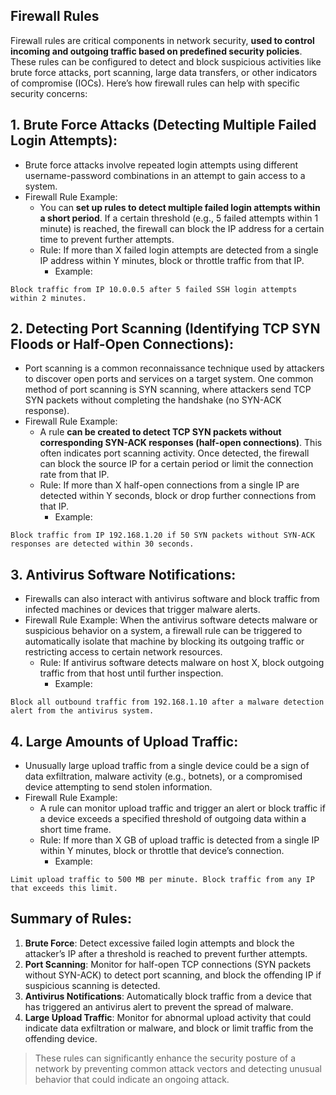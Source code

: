 ## Firewall Rules
Firewall rules are critical components in network security, **used to control incoming and outgoing traffic based on predefined security policies**. These rules can be configured to detect and block suspicious activities like brute force attacks, port scanning, large data transfers, or other indicators of compromise (IOCs). Here’s how firewall rules can help with specific security concerns:

## 1. Brute Force Attacks (Detecting Multiple Failed Login Attempts):
  - Brute force attacks involve repeated login attempts using different username-password combinations in an attempt to gain access to a system.
  - Firewall Rule Example:
    - You can **set up rules to detect multiple failed login attempts within a short period**. If a certain threshold (e.g., 5 failed attempts within 1 minute) is reached, the firewall can block the IP address for a certain time to prevent further attempts.
    - Rule: If more than X failed login attempts are detected from a single IP address within Y minutes, block or throttle traffic from that IP.
      - Example:
```
Block traffic from IP 10.0.0.5 after 5 failed SSH login attempts within 2 minutes.
```

## 2. Detecting Port Scanning (Identifying TCP SYN Floods or Half-Open Connections):
  - Port scanning is a common reconnaissance technique used by attackers to discover open ports and services on a target system. One common method of port scanning is SYN scanning, where attackers send TCP SYN packets without completing the handshake (no SYN-ACK response).
  - Firewall Rule Example:
    - A rule **can be created to detect TCP SYN packets without corresponding SYN-ACK responses (half-open connections)**. This often indicates port scanning activity. Once detected, the firewall can block the source IP for a certain period or limit the connection rate from that IP.
    - Rule: If more than X half-open connections from a single IP are detected within Y seconds, block or drop further connections from that IP.
      - Example:
```
Block traffic from IP 192.168.1.20 if 50 SYN packets without SYN-ACK responses are detected within 30 seconds.
```

## 3. Antivirus Software Notifications:
  - Firewalls can also interact with antivirus software and block traffic from infected machines or devices that trigger malware alerts.
  - Firewall Rule Example:
    When the antivirus software detects malware or suspicious behavior on a system, a firewall rule can be triggered to automatically isolate that machine by blocking its outgoing traffic or restricting access to certain network resources.
    - Rule: If antivirus software detects malware on host X, block outgoing traffic from that host until further inspection.
      - Example:
```
Block all outbound traffic from 192.168.1.10 after a malware detection alert from the antivirus system.
```

## 4. Large Amounts of Upload Traffic:
  - Unusually large upload traffic from a single device could be a sign of data exfiltration, malware activity (e.g., botnets), or a compromised device attempting to send stolen information.
  - Firewall Rule Example:
    - A rule can monitor upload traffic and trigger an alert or block traffic if a device exceeds a specified threshold of outgoing data within a short time frame.
    - Rule: If more than X GB of upload traffic is detected from a single IP within Y minutes, block or throttle that device’s connection.
      - Example:
```
Limit upload traffic to 500 MB per minute. Block traffic from any IP that exceeds this limit.
```

## Summary of Rules:
1. **Brute Force**: Detect excessive failed login attempts and block the attacker’s IP after a threshold is reached to prevent further attempts.
2. **Port Scanning**: Monitor for half-open TCP connections (SYN packets without SYN-ACK) to detect port scanning, and block the offending IP if suspicious scanning is detected.
3. **Antivirus Notifications**: Automatically block traffic from a device that has triggered an antivirus alert to prevent the spread of malware.
4. **Large Upload Traffic**: Monitor for abnormal upload activity that could indicate data exfiltration or malware, and block or limit traffic from the offending device.

> These rules can significantly enhance the security posture of a network by preventing common attack vectors and detecting unusual behavior that could indicate an ongoing attack.
